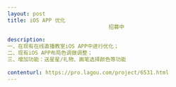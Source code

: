```yaml
---                
layout: post       
title: iOS APP 优化
                                招募中
           
description: 
一、在现有在线直播教室iOS APP中进行优化；
二、现有iOS APP布局色调做调整；
三、增加功能：送星星/礼物、画笔选择颜色等功能
     
contenturl: https://pro.lagou.com/project/6531.html      
---                 
```

